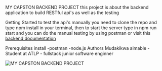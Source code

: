 MY CAPSTON BACKEND PROJECT
this project is about the backend application to build RESTful api's as well as the testing

Getting Started
to test the api's manually you need to clone the repo and type npm install in your terminal, then to start the server
type in npm run start and you can do the manual testing by using postman or visit this [backend documentation](https://capston-backend.onrender.com/capston/doc)

Prerequisites
install
-postman
-node.js
Authors
Mudakikwa aimable - Student at ATLP - fullstack junior software enginner

![MY CAPSTON BACKEND PROJECT](https://img.shields.io/badge/code--coverage-60%25-yellow)
